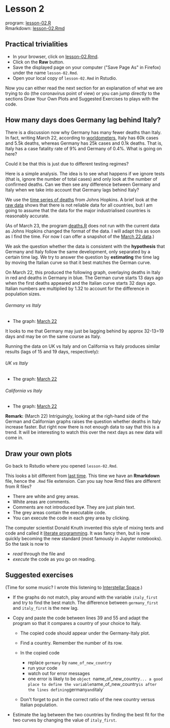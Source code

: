 # Lesson 2

program: [lesson-02.R](lesson-02.R)  
Rmarkdown: [lesson-02.Rmd](lesson-02.Rmd)  

## Practical trivialities

- In your browser, click on [lesson-02.Rmd](lesson-02.Rmd).
- Click on the **Raw** button. 
- Save the displayed page on your computer ("Save Page As" in Firefox) under the name `lesson-02.Rmd`.  
- Open your local copy of `lesson-02.Rmd` in Rstudio.

Now you can either read the next section for an explanation of what we are trying to do (the coronavirus point of view) or you can jump directly to the sections Draw Your Own Plots and Suggested Exercises to plays with the code.

## How many days does Germany lag behind Italy?  

There is a discussion now why Germany has many fewer deaths than Italy. In fact, writing March 22, according to [worldometers](https://www.worldometers.info/coronavirus/#countries), Italy has 60k cases and 5.5k deaths, whereas Germany has 25k cases and 0.1k deaths. That is, Italy has a case fatality rate of 9% and Germany of 0.4%. What is going on here? 

Could it be that this is just due to different testing regimes? 

Here is a simple analysis. The idea is to see what happens if we ignore tests (that is, ignore the number of total cases) and only look at the number of confirmed deaths. Can we then see any difference between Germany and Italy when we take into account that Germany lags behind Italy? 

We use the [time series of deaths](https://github.com/CSSEGISandData/COVID-19/blob/master/csse_covid_19_data/csse_covid_19_time_series/time_series_19-covid-Deaths.csv) from Johns Hopkins. A brief look at the [raw data](https://raw.githubusercontent.com/CSSEGISandData/COVID-19/master/csse_covid_19_data/csse_covid_19_time_series/time_series_19-covid-Deaths.csv) shows that there is not reliable data for all countries, but I am going to assume that the data for the major industrialised countries is reasonably accurate. 

(As of March 23, the program [deaths.R](deaths.R) does not run with the current data as Johns Hopkins changed the format of the data. I will adapt this as soon as I find the time. For now I can offer a snapshot of the [March 22 data](time_series_19-covid-Deaths-March-22.csv).)

We ask the question whether the data is consistent with the **hypothesis** that Germany and Italy follow the same development, only separated by a certain time lag. We try to answer the question by **estimating** the time lag by moving the Italian curve so that it best matches the German curve.

 On March 22, this produced the following graph, overlaying deaths in Italy in red and deaths in Germany in blue. The German curve starts 13 days ago when the first deaths appeared and the Italian curve starts 32 days ago. Italian numbers are multiplied by 1.32 to account for the difference in population sizes. 

###### Germany vs Italy

- The graph: [March 22](Germany-Italy-March-22.png)

It looks to me that Germany may just be lagging behind by approx 32-13=19 days and may be on the same course as Italy. 

Running the data on UK vs Italy and on California vs Italy produces similar results (lags of 15 and 19 days, respectively):

###### UK vs Italy

- The graph: [March 22](UK-Italy-March-22.png)

###### California vs Italy

- The graph: [March 22](California-Italy-March-22.png)

**Remark:** (March 22) Intriguingly, looking at the righ-hand side of the German and Californian graphs raises the question whether deaths in Italy increase faster. But right now there is not enough data to say that this is a trend. It will be interesting to watch this over the next days as new data will come in.

## Draw your own plots

Go back to Rstudio where you opened `lesson-02.Rmd`.

This looks a bit different from [last time](../lesson-01/lesson-01.R). This time we have an **Rmarkdown** file, hence the `.Rmd` file extension. Can you say how Rmd files are different from R files?

- There are white and grey areas.
- White areas are comments.
- Comments are not introduced by`#`. They are just plain text.
- The grey areas contain the executable code.
- You can execute the code in each grey area by clicking. 

The computer scientist Donald Knuth invented this style of mixing texts and code and called it [literate programming](https://en.wikipedia.org/wiki/Literate_programming). It was fancy then, but is now quickly becoming the new standard (most famously in Jupyter notebooks). So the task is now to

- *read* through the file and 
- *execute* the code as you go on reading.

## Suggested exercises

(Time for some music? I wrote this listening to [Interstellar Space](https://www.youtube.com/watch?v=RyIPmmCmIb0&list=PLSeOx7nxhymJl1aXmMDM3-TyiLodxcavz).)


- If the graphs do not match, play around with the variable `italy_first` and try to find the best match. The difference between `germany_first` and `italy_first` is the new lag.

- Copy and paste the code between lines 39 and 55 and adapt the program so that it compares a country of your choice to Italy.

  - The copied code should appear under the Germany-Italy plot.
  - Find a country. Remember the number of its row.
  - In the copied code
    - replace `germany` by `name_of_new_country`
    - run your code 
    - watch out for error messages
    - one error is likely to be `object `name_of_new_country` ... a good place to define the variable `name_of_new_country` is after the lines defining `germany` and `italy`

  - Don't forget to put in the correct ratio of the new country versus Italian population.

- Estimate the lag between the two countries by finding the best fit for the two curves by changing the value of `italy_first`.
